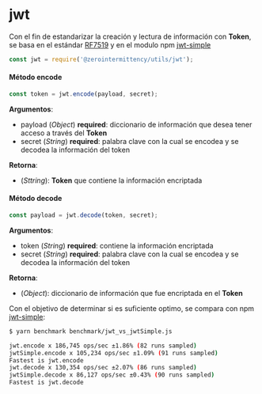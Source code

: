 # jwt

Con el fin de estandarizar la creación y lectura de información con **Token**, se basa en el estándar [RF7519][RF7519] y en el modulo npm [jwt-simple][jwt-simple]

```javascript
const jwt = require('@zerointermittency/utils/jwt');
```

#### Método **encode**

```javascript
const token = jwt.encode(payload, secret);
```

**Argumentos**:

- payload \(*Object*\) **required**: diccionario de información que desea tener acceso a través del **Token**
- secret \(*String*\) **required**: palabra clave con la cual se encodea y se decodea la información del token

**Retorna**:

- \(*Sttring*\): **Token** que contiene la información encriptada

#### Método **decode**

```javascript
const payload = jwt.decode(token, secret);
```

**Argumentos**:

- token \(*String*\) **required**: contiene la información encriptada
- secret \(*String*\) **required**: palabra clave con la cual se encodea y se decodea la información del token

**Retorna**:

- \(*Object*\): diccionario de información que fue encriptada en el **Token**

Con el objetivo de determinar si es suficiente optimo, se compara con npm [jwt-simple][jwt-simple]:

~~~bash
$ yarn benchmark benchmark/jwt_vs_jwtSimple.js

jwt.encode x 186,745 ops/sec ±1.86% (82 runs sampled)
jwtSimple.encode x 105,234 ops/sec ±1.09% (91 runs sampled)
Fastest is jwt.encode
jwt.decode x 130,354 ops/sec ±2.07% (86 runs sampled)
jwtSimple.decode x 86,127 ops/sec ±0.43% (90 runs sampled)
Fastest is jwt.decode
~~~


[RF7519]: https://tools.ietf.org/html/rfc7519
[jwt-simple]: https://www.npmjs.com/package/jwt-simple